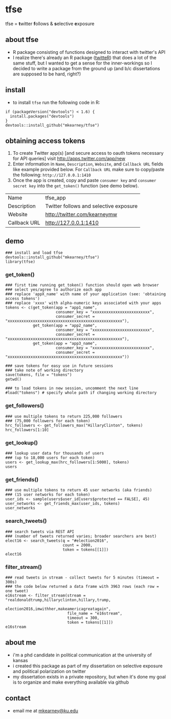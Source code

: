 # tfse
tfse = **t**witter **f**ollows & **s**elective **e**xposure

## about tfse
- R package consisting of functions designed to interact with twitter's API
- I realize there's already an R package ([twitteR](https://github.com/geoffjentry/twitteR))
that does a lot of the same stuff, but I wanted to get a sense for the inner-workings
so I decided to write a package from the ground up (and b/c dissertations are 
supposed to be hard, right?)

## install
- to install `tfse` run the following code in R:
```{r}
if (packageVersion("devtools") < 1.6) {
  install.packages("devtools")
}
devtools::install_github("mkearney/tfse")
```

## obtaining access tokens
1. To create Twitter app(s) [and secure access to oauth tokens necessary for API queries]
visit http://apps.twitter.com/app/new
2. Enter information in `Name`, `Description`, `Website`, and `Callback URL` 
fields like example provided below. For `Callback URL` make sure to copy/paste 
the following: `http://127.0.0.1:1410`
3. Once the app is created, copy and paste `consumer key` and `consumer secret key` 
into the `get_token()` function (see demo below).

|                 |                                         |
|-----------------|-----------------------------------------|
| Name            | tfse_app                                |
| Description     | Twitter follows and selective exposure  |
| Website         | http://twitter.com/kearneymw            |
| Callback URL    | http://127.0.0.1:1410                   |

## demo
```{r}
### install and load tfse
devtools::install_github("mkearney/tfse")
library(tfse)
```

### get_token()
```{r}
### first time running get_token() function should open web browser 
### select yes/agree to authorize each app
### replace 'appX_name' with name of your application (see: 'obtaining access tokens')
### replace 'xxxx' with alpha-numeric keys associated with your apps
tokens <- c(get_token(app = "app1_name",
                      consumer_key = "xxxxxxxxxxxxxxxxxxxxxxxxx",
                      consumer_secret = "xxxxxxxxxxxxxxxxxxxxxxxxxxxxxxxxxxxxxxxxxxxxxxxxxx"),
            get_token(app = "app2_name",
                      consumer_key = "xxxxxxxxxxxxxxxxxxxxxxxxx",
                      consumer_secret = "xxxxxxxxxxxxxxxxxxxxxxxxxxxxxxxxxxxxxxxxxxxxxxxxxx"),
            get_token(app = "app3_name",
                      consumer_key = "xxxxxxxxxxxxxxxxxxxxxxxxx",
                      consumer_secret = "xxxxxxxxxxxxxxxxxxxxxxxxxxxxxxxxxxxxxxxxxxxxxxxxxx"))

### save tokens for easy use in future sessions
### take note of working directory
save(tokens, file = "tokens")
getwd()

### to load tokens in new session, uncomment the next line
#load("tokens") # specify whole path if changing working directory
```

### get_followers()
```{r}
### use multiple tokens to return 225,000 followers 
### (75,000 followers for each token)
hrc_followers <- get_followers_max("HillaryClinton", tokens)
hrc_followers[1:10]
```

### get_lookup()
```{r}
### lookup user data for thousands of users
### (up to 18,000 users for each token)
users <- get_lookup_max(hrc_followers[1:5000], tokens)
users
```

### get_friends()
```{r}
### use multiple tokens to return 45 user networks (aka friends)
### (15 user networks for each token)
user_ids <- sample(users$user_id[users$protected == FALSE], 45)
user_networks <- get_friends_max(user_ids, tokens)
user_networks
```

### search_tweets()
```{r}
### search tweets via REST API
### (number of tweets returned varies; broader searchers are best)
elect16 <- search_tweets(q = "#election2016", 
                         count = 2000,
                         token = tokens[[1]])
elect16
```

### filter_stream()
```{r}
### read tweets in stream - collect tweets for 5 minutes (timeout = 300s)
### the code below returned a data frame with 3963 rows (each row = one tweet)
e16stream <- filter_stream(stream = "realdonaldtrump,hillaryclinton,hillary,trump,
                                     election2016,imwithher,makeamericagreatagain",
                           file_name = "e16stream",
                           timeout = 300,
                           token = tokens[[1]])
e16stream
```

## about me
- i'm a phd candidate in political communication at the university of kansas
- i created this package as part of my dissertation on selective exposure and 
political polarization on twitter
- my dissertation exists in a private repository, but when it's done my goal is to 
organize and make everything available via github

## contact
- email me at mkearney@ku.edu
